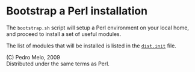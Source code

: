 Bootstrap a Perl installation
=============================

The `bootstrap.sh` script will setup a Perl environment on your local home,
and proceed to install a set of useful modules.

The list of modules that will be installed is listed in the [`dist.init`](/melo/My-Perl-bootstrap/tree/master/dist.ini)
file.


(C) Pedro Melo, 2009   
Distributed under the same terms as Perl.
